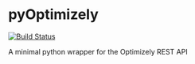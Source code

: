 pyOptimizely
============

[![Build Status](https://travis-ci.org/bmd/pyOptimizely.svg?branch=master)](https://travis-ci.org/bmd/pyOptimizely)

A minimal python wrapper for the Optimizely REST API
